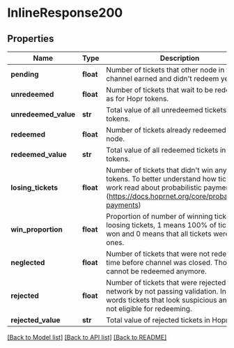 # InlineResponse200

## Properties
Name | Type | Description | Notes
------------ | ------------- | ------------- | -------------
**pending** | **float** | Number of tickets that other node in the channel earned and didn&#x27;t redeem yet. | [optional] 
**unredeemed** | **float** | Number of tickets that wait to be redeemed as for Hopr tokens. | [optional] 
**unredeemed_value** | **str** | Total value of all unredeemed tickets in Hopr tokens. | [optional] 
**redeemed** | **float** | Number of tickets already redeemed on this node. | [optional] 
**redeemed_value** | **str** | Total value of all redeemed tickets in Hopr tokens. | [optional] 
**losing_tickets** | **float** | Number of tickets that didn&#x27;t win any Hopr tokens. To better understand how tickets work read about probabilistic payments (https://docs.hoprnet.org/core/probabilistic-payments) | [optional] 
**win_proportion** | **float** | Proportion of number of winning tickets vs loosing tickets, 1 means 100% of tickets won and 0 means that all tickets were losing ones. | [optional] 
**neglected** | **float** | Number of tickets that were not redeemed in time before channel was closed. Those cannot be redeemed anymore. | [optional] 
**rejected** | **float** | Number of tickets that were rejected by the network by not passing validation. In other words tickets that look suspicious and are not eligible for redeeming. | [optional] 
**rejected_value** | **str** | Total value of rejected tickets in Hopr tokens | [optional] 

[[Back to Model list]](../README.md#documentation-for-models) [[Back to API list]](../README.md#documentation-for-api-endpoints) [[Back to README]](../README.md)

